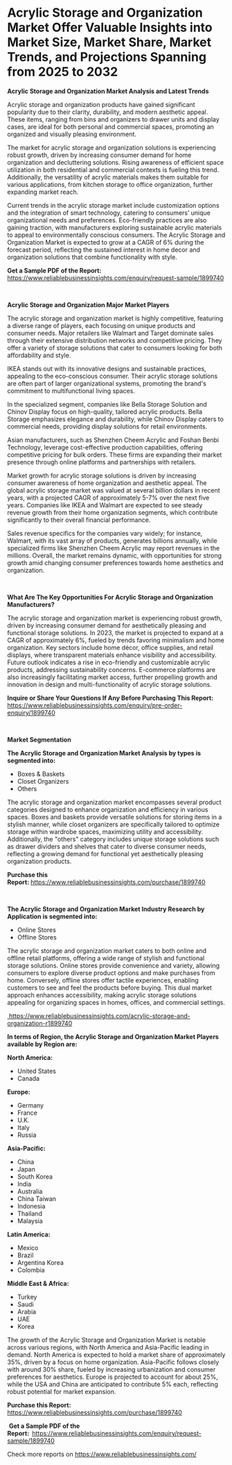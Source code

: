 <p><h1>Acrylic Storage and Organization Market Offer Valuable Insights into Market Size, Market Share, Market Trends, and Projections Spanning from 2025 to 2032</h1></p><p><strong>Acrylic Storage and Organization Market Analysis and Latest Trends</strong></p>
<p><p>Acrylic storage and organization products have gained significant popularity due to their clarity, durability, and modern aesthetic appeal. These items, ranging from bins and organizers to drawer units and display cases, are ideal for both personal and commercial spaces, promoting an organized and visually pleasing environment.</p><p>The market for acrylic storage and organization solutions is experiencing robust growth, driven by increasing consumer demand for home organization and decluttering solutions. Rising awareness of efficient space utilization in both residential and commercial contexts is fueling this trend. Additionally, the versatility of acrylic materials makes them suitable for various applications, from kitchen storage to office organization, further expanding market reach.</p><p>Current trends in the acrylic storage market include customization options and the integration of smart technology, catering to consumers’ unique organizational needs and preferences. Eco-friendly practices are also gaining traction, with manufacturers exploring sustainable acrylic materials to appeal to environmentally conscious consumers. The Acrylic Storage and Organization Market is expected to grow at a CAGR of 6% during the forecast period, reflecting the sustained interest in home decor and organization solutions that combine functionality with style.</p></p>
<p><strong>Get a Sample PDF of the Report:&nbsp;</strong> <a href="https://www.reliablebusinessinsights.com/enquiry/request-sample/1899740?utm_campaign=3384&utm_medium=2&utm_source=Github&utm_content=ia&utm_term=06042025&utm_id=acrylic-storage-and-organization">https://www.reliablebusinessinsights.com/enquiry/request-sample/1899740</a></p>
<p>&nbsp;</p>
<p><strong>Acrylic Storage and Organization Major Market Players</strong></p>
<p><p>The acrylic storage and organization market is highly competitive, featuring a diverse range of players, each focusing on unique products and consumer needs. Major retailers like Walmart and Target dominate sales through their extensive distribution networks and competitive pricing. They offer a variety of storage solutions that cater to consumers looking for both affordability and style.</p><p>IKEA stands out with its innovative designs and sustainable practices, appealing to the eco-conscious consumer. Their acrylic storage solutions are often part of larger organizational systems, promoting the brand's commitment to multifunctional living spaces.</p><p>In the specialized segment, companies like Bella Storage Solution and Chinov Display focus on high-quality, tailored acrylic products. Bella Storage emphasizes elegance and durability, while Chinov Display caters to commercial needs, providing display solutions for retail environments.</p><p>Asian manufacturers, such as Shenzhen Cheem Acrylic and Foshan Benbi Technology, leverage cost-effective production capabilities, offering competitive pricing for bulk orders. These firms are expanding their market presence through online platforms and partnerships with retailers.</p><p>Market growth for acrylic storage solutions is driven by increasing consumer awareness of home organization and aesthetic appeal. The global acrylic storage market was valued at several billion dollars in recent years, with a projected CAGR of approximately 5-7% over the next five years. Companies like IKEA and Walmart are expected to see steady revenue growth from their home organization segments, which contribute significantly to their overall financial performance.</p><p>Sales revenue specifics for the companies vary widely; for instance, Walmart, with its vast array of products, generates billions annually, while specialized firms like Shenzhen Cheem Acrylic may report revenues in the millions. Overall, the market remains dynamic, with opportunities for strong growth amid changing consumer preferences towards home aesthetics and organization.</p></p>
<p>&nbsp;</p>
<p><strong>What Are The Key Opportunities For Acrylic Storage and Organization Manufacturers?</strong></p>
<p><p>The acrylic storage and organization market is experiencing robust growth, driven by increasing consumer demand for aesthetically pleasing and functional storage solutions. In 2023, the market is projected to expand at a CAGR of approximately 6%, fueled by trends favoring minimalism and home organization. Key sectors include home décor, office supplies, and retail displays, where transparent materials enhance visibility and accessibility. Future outlook indicates a rise in eco-friendly and customizable acrylic products, addressing sustainability concerns. E-commerce platforms are also increasingly facilitating market access, further propelling growth and innovation in design and multi-functionality of acrylic storage solutions.</p></p>
<p><strong>Inquire or Share Your Questions If Any Before Purchasing This Report:</strong> <a href="https://www.reliablebusinessinsights.com/enquiry/pre-order-enquiry/1899740?utm_campaign=3384&utm_medium=2&utm_source=Github&utm_content=ia&utm_term=06042025&utm_id=acrylic-storage-and-organization">https://www.reliablebusinessinsights.com/enquiry/pre-order-enquiry/1899740</a></p>
<p>&nbsp;</p>
<p><strong>Market Segmentation</strong></p>
<p><strong>The Acrylic Storage and Organization Market Analysis by types is segmented into:</strong></p>
<p><ul><li>Boxes & Baskets</li><li>Closet Organizers</li><li>Others</li></ul></p>
<p><p>The acrylic storage and organization market encompasses several product categories designed to enhance organization and efficiency in various spaces. Boxes and baskets provide versatile solutions for storing items in a stylish manner, while closet organizers are specifically tailored to optimize storage within wardrobe spaces, maximizing utility and accessibility. Additionally, the "others" category includes unique storage solutions such as drawer dividers and shelves that cater to diverse consumer needs, reflecting a growing demand for functional yet aesthetically pleasing organization products.</p></p>
<p><strong>Purchase this Report:&nbsp;</strong><a href="https://www.reliablebusinessinsights.com/purchase/1899740?utm_campaign=3384&utm_medium=2&utm_source=Github&utm_content=ia&utm_term=06042025&utm_id=acrylic-storage-and-organization">https://www.reliablebusinessinsights.com/purchase/1899740</a></p>
<p>&nbsp;</p>
<p><strong>The Acrylic Storage and Organization Market Industry Research by Application is segmented into:</strong></p>
<p><ul><li>Online Stores</li><li>Offline Stores</li></ul></p>
<p><p>The acrylic storage and organization market caters to both online and offline retail platforms, offering a wide range of stylish and functional storage solutions. Online stores provide convenience and variety, allowing consumers to explore diverse product options and make purchases from home. Conversely, offline stores offer tactile experiences, enabling customers to see and feel the products before buying. This dual market approach enhances accessibility, making acrylic storage solutions appealing for organizing spaces in homes, offices, and commercial settings.</p></p>
<p><a href="https://www.reliablebusinessinsights.com/acrylic-storage-and-organization-r1899740?utm_campaign=3384&utm_medium=2&utm_source=Github&utm_content=ia&utm_term=06042025&utm_id=acrylic-storage-and-organization">&nbsp;https://www.reliablebusinessinsights.com/acrylic-storage-and-organization-r1899740</a></p>
<p><strong>In terms of Region, the Acrylic Storage and Organization Market Players available by Region are:</strong></p>
<p>
    <p> <strong> North America: </strong>
        <ul>
            <li>United States</li>
            <li>Canada</li>
        </ul>
        </p> 
    <p> <strong> Europe: </strong>
        <ul>
            <li>Germany</li>
            <li>France</li>
            <li>U.K.</li>
            <li>Italy</li>
            <li>Russia</li>
        </ul>
        </p> 
    <p> <strong> Asia-Pacific: </strong>
        <ul>
            <li>China</li>
            <li>Japan</li>
            <li>South Korea</li>
            <li>India</li>
            <li>Australia</li>
            <li>China Taiwan</li>
            <li>Indonesia</li>
            <li>Thailand</li>
            <li>Malaysia</li>
        </ul>
        </p> 
    <p> <strong> Latin America: </strong>
        <ul>
            <li>Mexico</li>
            <li>Brazil</li>
            <li>Argentina Korea</li>
            <li>Colombia</li>
        </ul>
        </p> 
    <p> <strong> Middle East & Africa: </strong>
        <ul>
            <li>Turkey</li>
            <li>Saudi</li>
            <li>Arabia</li>
            <li>UAE</li>
            <li>Korea</li>
        </ul>
    </p>
    </p>
<p><p>The growth of the Acrylic Storage and Organization Market is notable across various regions, with North America and Asia-Pacific leading in demand. North America is expected to hold a market share of approximately 35%, driven by a focus on home organization. Asia-Pacific follows closely with around 30% share, fueled by increasing urbanization and consumer preferences for aesthetics. Europe is projected to account for about 25%, while the USA and China are anticipated to contribute 5% each, reflecting robust potential for market expansion.</p></p>
<p><strong>Purchase this Report: </strong><a href="https://www.reliablebusinessinsights.com/purchase/1899740?utm_campaign=3384&utm_medium=2&utm_source=Github&utm_content=ia&utm_term=06042025&utm_id=acrylic-storage-and-organization">https://www.reliablebusinessinsights.com/purchase/1899740</a></p>
<p>&nbsp;<strong>Get a Sample PDF of the Report:&nbsp;&nbsp;</strong><a href="https://www.reliablebusinessinsights.com/enquiry/request-sample/1899740?utm_campaign=3384&utm_medium=2&utm_source=Github&utm_content=ia&utm_term=06042025&utm_id=acrylic-storage-and-organization">https://www.reliablebusinessinsights.com/enquiry/request-sample/1899740</a></p>
<p><strong></strong></p>
<p>Check more reports on <a href="https://www.reliablebusinessinsights.com/?utm_campaign=3384&utm_medium=2&utm_source=Github&utm_content=ia&utm_term=06042025&utm_id=acrylic-storage-and-organization">https://www.reliablebusinessinsights.com/</a></p>